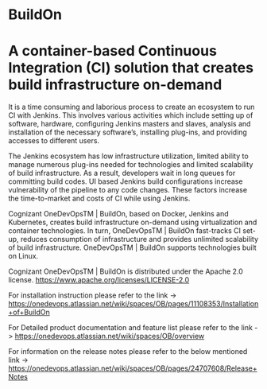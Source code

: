 # BuildOn

# A container-based Continuous Integration (CI) solution that creates build infrastructure on-demand

It is a time consuming and laborious process to create an ecosystem to run CI with Jenkins. This involves various activities which include setting up of software, hardware, configuring Jenkins masters and slaves, analysis and installation of the necessary software’s, installing plug-ins, and providing accesses to different users. 

The Jenkins ecosystem has low infrastructure utilization, limited ability to manage numerous plug-ins needed for technologies and limited scalability of build infrastructure. As a result, developers wait in long queues for committing build codes. UI based Jenkins build configurations increase vulnerability of the pipeline to any code changes. These factors increase the time-to-market and costs of CI while using Jenkins. 

Cognizant OneDevOpsTM | BuildOn, based on Docker, Jenkins and Kubernetes, creates build infrastructure on-demand using virtualization and container technologies. In turn, OneDevOpsTM | BuildOn fast-tracks CI set-up, reduces consumption of infrastructure and provides unlimited scalability of build infrastructure. OneDevOpsTM | BuildOn supports technologies built on Linux.

Cognizant OneDevOpsTM | BuildOn is distributed under the Apache 2.0 license. https://www.apache.org/licenses/LICENSE-2.0

For installation instruction please refer to the link -> https://onedevops.atlassian.net/wiki/spaces/OB/pages/11108353/Installation+of+BuildOn

For Detailed product documentation and feature list please refer to the link -> https://onedevops.atlassian.net/wiki/spaces/OB/overview

For information on the release notes please refer to the below mentioned link -> https://onedevops.atlassian.net/wiki/spaces/OB/pages/24707608/Release+Notes
